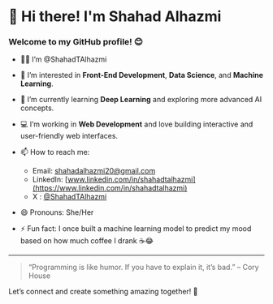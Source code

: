 # 👋 Hi there! I'm Shahad Alhazmi

### Welcome to my GitHub profile! 😊

- 👩‍💻 I’m @ShahadTAlhazmi
- 👀 I’m interested in **Front-End Development**, **Data Science**, and **Machine Learning**.
- 🌱 I’m currently learning **Deep Learning** and exploring more advanced AI concepts.
- 💻 I’m working in **Web Development** and love building interactive and user-friendly web interfaces.
- 📫 How to reach me:
  - Email: shahadalhazmi20@gmail.com  
  - LinkedIn: [www.linkedin.com/in/shahadtalhazmi](https://www.linkedin.com/in/shahadtalhazmi) 
  - X : [@ShahadTAlhazmi](https://x.com/ShahadTAlhazmi)

- 😄 Pronouns: She/Her
- ⚡ Fun fact: I once built a machine learning model to predict my mood based on how much coffee I drank ☕😂

---

> “Programming is like humor. If you have to explain it, it’s bad.” – Cory House

Let’s connect and create something amazing together! 🌟
